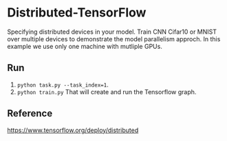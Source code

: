 # Distributed-TensorFlow 
Specifying distributed devices in your model.
Train CNN Cifar10 or MNIST over multiple devices to demonstrate the model parallelism approch.
In this example we use only one machine with mutliple GPUs.

## Run 
1. ```python task.py --task_index=1```.
2. ```python train.py``` That will create and run the Tensorflow graph.

## Reference
https://www.tensorflow.org/deploy/distributed
